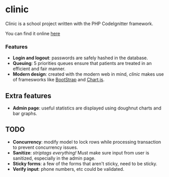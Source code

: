 clinic
========

Clinic is a school project written with the PHP CodeIgnitter framework.

You can find it online <a href="http://waldo2.dawsoncollege.qc.ca/1237628/clinic">here</a>

### Features
- **Login and logout**: passwords are safely hashed in the database.
- **Queuing**: 5 priorities queues ensure that patients are treated in an efficient and fair manner.
- **Modern design**: created with the modern web in mind, *clinic* makes use of framesworks like [BootStrap](https://www.getbootstrap.com) and [Chart.js](http://www.chartjs.org/).

## Extra features
- **Admin page**: useful statistics are displayed using doughnut charts and bar graphs.

## TODO
- **Concurrency**: modify model to lock rows while processing transaction to prevent concurrency issues.
- **Sanitize**: *striptags everything!* Must make sure input from user is sanitized, especially in the admin page.
- **Sticky forms**: a few of the forms that aren't sticky, need to be sticky.
- **Verify input**: phone numbers, etc could be validated.

